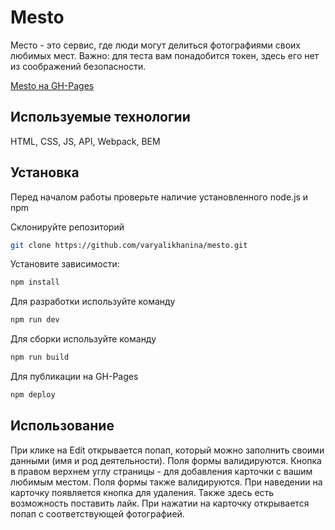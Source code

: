 # Mesto

Место - это сервис, где люди могут делиться фотографиями своих любимых мест.
Важно: для теста вам понадобится токен, здесь его нет из соображений безопасности. 

[Mesto на GH-Pages](https://varyalikhanina.github.io/mesto)

## Используемые технологии
HTML, CSS, JS, API, Webpack, BEM

## Установка
Перед началом работы проверьте наличие установленного node.js и npm

Склонируйте репозиторий
```bash
git clone https://github.com/varyalikhanina/mesto.git
```

Установите зависимости:
```bash
npm install
```

Для разработки используйте команду
```bash
npm run dev
```

Для сборки используйте команду
```bash
npm run build
```
Для публикации на GH-Pages
```bash
npm deploy
```

## Использование
При клике на Edit открывается попап, который можно заполнить своими данными (имя и род деятельности). Поля формы валидируются.
Кнопка в правом верхнем углу страницы - для добавления карточки с вашим любимым местом. Поля формы также валидируются.
При наведении на карточку появляется кнопка для удаления. Также здесь есть возможность поставить лайк.
При нажатии на карточку открывается попап с соответствующей фотографией.